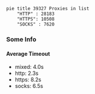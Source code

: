
```mermaid
pie title 39327 Proxies in list
    "HTTP" : 28183
    "HTTPS": 10508
    "SOCKS" : 7620
```

### Some Info
#### Average Timeout

- mixed: 4.0s
- http: 2.3s
- https: 8.2s
- socks: 6.5s